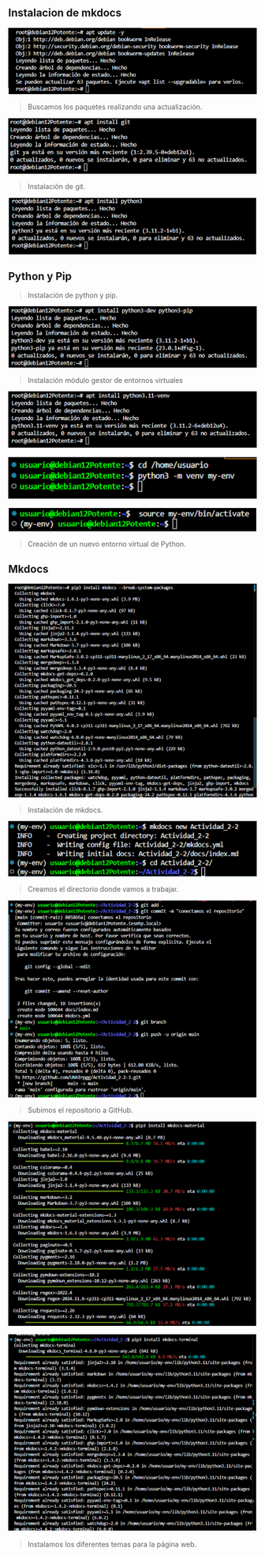 ## Instalacion de mkdocs

![1](Imagenes/imagenes_mkdocs/Captura1.PNG)

> Buscamos los paquetes realizando una actualización.

![2](Imagenes/imagenes_mkdocs/Captura2.PNG)

> Instalación de git.

![3](Imagenes/imagenes_mkdocs/Captura3.PNG)

## Python y Pip

> Instalación de python y pip.

![4](Imagenes/imagenes_mkdocs/Captura4.PNG)

> Instalación módulo gestor de entornos virtuales

![5](Imagenes/imagenes_mkdocs/Captura5.PNG)



![6](Imagenes/imagenes_mkdocs/Captura6.PNG)



![7](Imagenes/imagenes_mkdocs/Captura7.PNG)

> Creación de un nuevo entorno virtual de Python.

## Mkdocs

![8](Imagenes/imagenes_mkdocs/Captura8.PNG)

> Instalación de mkdocs.

![9](Imagenes/imagenes_mkdocs/Captura9.PNG)

> Creamos el directorio donde vamos a trabajar.

![10](Imagenes/imagenes_mkdocs/Captura10.PNG)

> Subimos el repositorio a GitHub.

![11](Imagenes/imagenes_mkdocs/Captura11.PNG)


![12](Imagenes/imagenes_mkdocs/Captura12.PNG)


> Instalamos los diferentes temas para la página web.